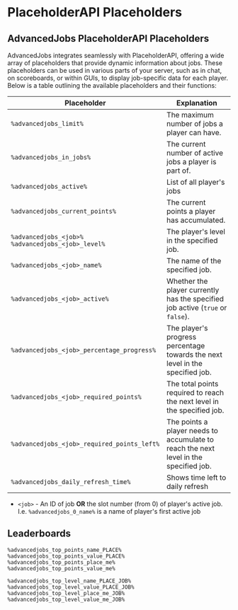 # PlaceholderAPI Placeholders

## AdvancedJobs PlaceholderAPI Placeholders

AdvancedJobs integrates seamlessly with PlaceholderAPI, offering a wide array of placeholders that provide dynamic information about jobs. These placeholders can be used in various parts of your server, such as in chat, on scoreboards, or within GUIs, to display job-specific data for each player. Below is a table outlining the available placeholders and their functions:

<table data-full-width="true">
    <thead>
        <tr>
            <th>Placeholder</th>
            <th>Explanation</th>
        </tr>
    </thead>
    <tbody>
        <tr>
            <td><code>%advancedjobs_limit%</code></td>
            <td>The maximum number of jobs a player can have.</td>
        </tr>
        <tr>
            <td><code>%advancedjobs_in_jobs%</code></td>
            <td>The current number of active jobs a player is part of.</td>
        </tr>
        <tr>
            <td><code>%advancedjobs_active%</code></td>
            <td>List of all player's jobs</td>
        </tr>
        <tr>
            <td><code>%advancedjobs_current_points%</code></td>
            <td>The current points a player has accumulated.</td>
        </tr>
        <tr>
            <td><code>%advancedjobs_&#x3C;job>%</code><br><code>%advancedjobs_&#x3C;job>_level%</code></td>
            <td>The player's level in the specified job.</td>
        </tr>
        <tr>
            <td><code>%advancedjobs_&#x3C;job>_name%</code></td>
            <td>The name of the specified job.</td>
        </tr>
        <tr>
            <td><code>%advancedjobs_&#x3C;job>_active%</code></td>
            <td>Whether the player currently has the specified job active (<code>true</code> or <code>false</code>).</td>
        </tr>
        <tr>
            <td><code>%advancedjobs_&#x3C;job>_percentage_progress%</code></td>
            <td>The player's progress percentage towards the next level in the specified job.</td>
        </tr>
        <tr>
            <td><code>%advancedjobs_&#x3C;job>_required_points%</code></td>
            <td>The total points required to reach the next level in the specified job.</td>
        </tr>
        <tr>
            <td><code>%advancedjobs_&#x3C;job>_required_points_left%</code></td>
            <td>The points a player needs to accumulate to reach the next level in the specified job.</td>
        </tr>
        <tr>
            <td><code>%advancedjobs_daily_refresh_time%</code></td>
            <td>Shows time left to daily refresh</td>
        </tr>
    </tbody>
</table>

-   `<job>` - An ID of job **OR** the slot number (from 0) of player's active job. I.e. `%advancedjobs_0_name%` is a name of player's first active job

## Leaderboards

```
%advancedjobs_top_points_name_PLACE%
%advancedjobs_top_points_value_PLACE%
%advancedjobs_top_points_place_me%
%advancedjobs_top_points_value_me%

%advancedjobs_top_level_name_PLACE_JOB%
%advancedjobs_top_level_value_PLACE_JOB%
%advancedjobs_top_level_place_me_JOB%
%advancedjobs_top_level_value_me_JOB%
```
